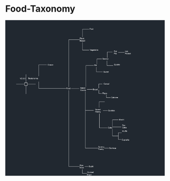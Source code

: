 # Food-Taxonomy
![alt text](https://github.com/Shupsta/Food-Taxonomy/blob/main/Food%20Taxonomy/V2.0.0.png?raw=true)
